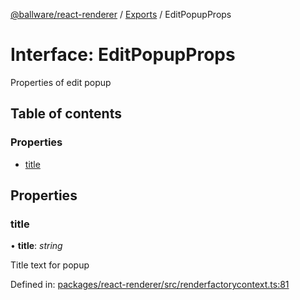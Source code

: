 [@ballware/react-renderer](../README.md) / [Exports](../modules.md) / EditPopupProps

# Interface: EditPopupProps

Properties of edit popup

## Table of contents

### Properties

- [title](editpopupprops.md#title)

## Properties

### title

• **title**: *string*

Title text for popup

Defined in: [packages/react-renderer/src/renderfactorycontext.ts:81](https://github.com/ballware/ballware-client/blob/d3c33ca/packages/react-renderer/src/renderfactorycontext.ts#L81)
